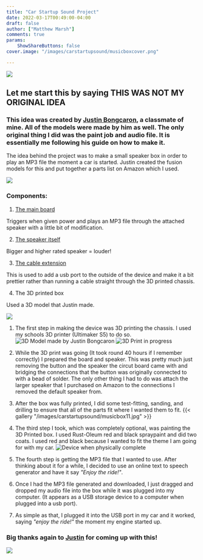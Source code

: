 ```yaml
---
title: "Car Startup Sound Project"
date: 2022-03-17T00:49:00-04:00
draft: false
author: ["Matthew Marsh"]
comments: true
params:
    ShowShareButtons: false
cover.image: "/images/carstartupsound/musicboxcover.png"

---
```

![](/images/banners/banner.png) 

## Let me start this by saying THIS WAS NOT MY ORIGINAL IDEA
### This idea was created by [Justin Bongcaron](https://www.instagram.com/justinb.exe/), a classmate of mine. All of the models were made by him as well. The only original thing I did was the paint job and audio file. It is essentially me following his guide on how to make it.

The idea behind the project was to make a small speaker box in order to play an MP3 file the moment a car is started. Justin created the fusion models for this and put together a parts list on Amazon which I used.

![](/images/bar.png) 

### Components:

1. [The main board](https://www.amazon.com/gp/product/B01M35VHY5)  

Triggers when given power and plays an MP3 file through the attached speaker with a little bit of modification.

2. [The speaker itself](https://www.amazon.com/gp/product/B00XW2NPTG)  

Bigger and higher rated speaker = louder!


3. [The cable extension](https://www.amazon.com/gp/product/B0134XUJN2)  

This is used to add a usb port to the outside of the device and make it a bit prettier rather than running a cable straight through the 3D printed chassis.


4. The 3D printed box  

Used a 3D model that Justin made.

![](/images/bar.png) 

1. The first step in making the device was 3D printing the chassis. I used my schools 3D printer (Ultimaker S5) to do so.
![3D Model made by Justin Bongcaron](/images/carstartupsound/3dmodel.png) 
![3D Print in progress](/images/carstartupsound/musicbox4.jpg) 


2. While the 3D print was going (It took round 40 hours if I remember correctly) I prepared the board and speaker. This was pretty much just removing the button and the speaker the circut board came with and bridging the connections that the button was originally connected to with a bead of solder. The only other thing I had to do was attach the larger speaker that I purchased on Amazon to the connections I removed the default speaker from.

3. After the box was fully printed, I did some test-fitting, sanding, and drilling to ensure that all of the parts fit where I wanted them to fit.
{{< gallery "/images/carstartupsound/musicbox11.jpg" >}}


4. The third step I took, which was completely optional, was painting the 3D Printed box. I used Rust-Oleum red and black spraypaint and did two coats. I used red and black because I wanted to fit the theme I am going for with my car.
![Device when physically complete](/images/carstartupsound/musicboxdouble.png) 

5. The fourth step is getting the MP3 file that I wanted to use. After thinking about it for a while, I decided to use an online text to speech generator and have it say *"Enjoy the ride!"*.

6. Once I had the MP3 file generated and downloaded, I just dragged and dropped my audio file into the box while it was plugged into my computer. (It appears as a USB storage device to a computer when plugged into a usb port).

7. As simple as that, I plugged it into the USB port in my car and it worked, saying *"enjoy the ride!"* the moment my engine started up.

### Big thanks again to [Justin](https://www.instagram.com/justinb.exe/) for coming up with this!


![](/images/banners/endbanner.png) 

